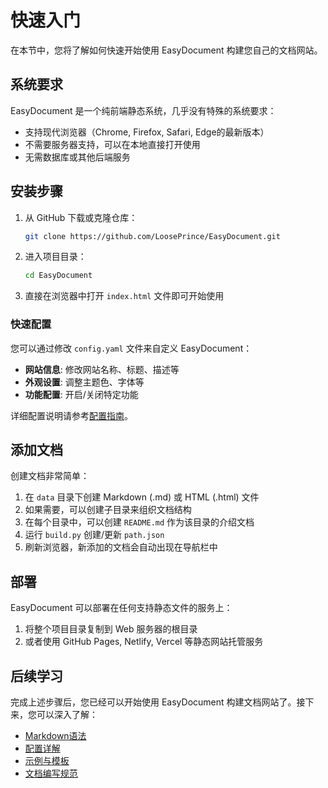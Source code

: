 # 快速入门

在本节中，您将了解如何快速开始使用 EasyDocument 构建您自己的文档网站。

## 系统要求

EasyDocument 是一个纯前端静态系统，几乎没有特殊的系统要求：

- 支持现代浏览器（Chrome, Firefox, Safari, Edge的最新版本）
- 不需要服务器支持，可以在本地直接打开使用
- 无需数据库或其他后端服务

## 安装步骤

1. 从 GitHub 下载或克隆仓库：
   ```bash
   git clone https://github.com/LoosePrince/EasyDocument.git
   ```

2. 进入项目目录：
   ```bash
   cd EasyDocument
   ```

3. 直接在浏览器中打开 `index.html` 文件即可开始使用
   
### 快速配置

您可以通过修改 `config.yaml` 文件来自定义 EasyDocument：

- **网站信息**: 修改网站名称、标题、描述等
- **外观设置**: 调整主题色、字体等
- **功能配置**: 开启/关闭特定功能

详细配置说明请参考[配置指南](?path=配置详解)。

## 添加文档

创建文档非常简单：

1. 在 `data` 目录下创建 Markdown (.md) 或 HTML (.html) 文件
2. 如果需要，可以创建子目录来组织文档结构
3. 在每个目录中，可以创建 `README.md` 作为该目录的介绍文档
4. 运行 `build.py` 创建/更新 `path.json`
4. 刷新浏览器，新添加的文档会自动出现在导航栏中

## 部署

EasyDocument 可以部署在任何支持静态文件的服务上：

1. 将整个项目目录复制到 Web 服务器的根目录
2. 或者使用 GitHub Pages, Netlify, Vercel 等静态网站托管服务

## 后续学习

完成上述步骤后，您已经可以开始使用 EasyDocument 构建文档网站了。接下来，您可以深入了解：

- [Markdown语法](?path=快速入门/Markdown语法.md)
- [配置详解](?path=配置详解/README.md)
- [示例与模板](?path=示例与模板/README.md)
- [文档编写规范](?path=使用指南/文档编写规范.md)
